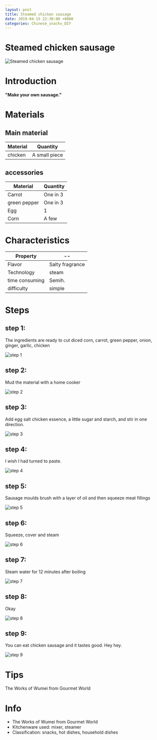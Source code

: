 ```yaml
---
layout: post
title: Steamed chicken sausage
date: 2019-04-15 22:30:00 +0800
categories: Chinese_snacks_DIY
---
```


# Steamed chicken sausage

![Steamed chicken sausage]({{site.baseurl}}/img/418587/418587.jpg)

# Introduction

**"Make your own sausage."**

# Materials


## Main material

Material|Quantity
--|--
chicken|A small piece

## accessories

Material|Quantity
--|--
Carrot|One in 3
green pepper|One in 3
Egg|1
Corn|A few

# Characteristics

Property|--
--|--
Flavor|Salty fragrance
Technology|steam
time consuming|Semih.
difficulty|simple

# Steps

## step 1:

The ingredients are ready to cut diced corn, carrot, green pepper, onion, ginger, garlic, chicken

![step 1]({{site.baseurl}}/img/418587/1.jpg)

## step 2:

Mud the material with a home cooker

![step 2]({{site.baseurl}}/img/418587/2.jpg)

## step 3:

Add egg salt chicken essence, a little sugar and starch, and stir in one direction.

![step 3]({{site.baseurl}}/img/418587/3.jpg)

## step 4:

I wish I had turned to paste.

![step 4]({{site.baseurl}}/img/418587/4.jpg)

## step 5:

Sausage moulds brush with a layer of oil and then squeeze meat fillings

![step 5]({{site.baseurl}}/img/418587/5.jpg)

## step 6:

Squeeze, cover and steam

![step 6]({{site.baseurl}}/img/418587/6.jpg)

## step 7:

Steam water for 12 minutes after boiling

![step 7]({{site.baseurl}}/img/418587/7.jpg)

## step 8:

Okay

![step 8]({{site.baseurl}}/img/418587/8.jpg)

## step 9:

You can eat chicken sausage and it tastes good. Hey hey.

![step 9]({{site.baseurl}}/img/418587/9.jpg)

# Tips

The Works of Wumei from Gourmet World

# Info

- The Works of Wumei from Gourmet World
- Kitchenware used: mixer, steamer
- Classification: snacks, hot dishes, household dishes